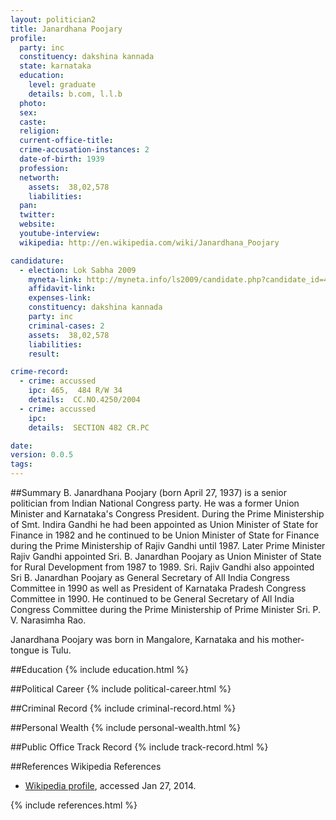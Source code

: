 ```yaml
---
layout: politician2
title: Janardhana Poojary
profile: 
  party: inc
  constituency: dakshina kannada
  state: karnataka
  education: 
    level: graduate
    details: b.com, l.l.b
  photo: 
  sex: 
  caste: 
  religion: 
  current-office-title: 
  crime-accusation-instances: 2
  date-of-birth: 1939
  profession: 
  networth: 
    assets:  38,02,578
    liabilities: 
  pan: 
  twitter: 
  website: 
  youtube-interview: 
  wikipedia: http://en.wikipedia.com/wiki/Janardhana_Poojary

candidature: 
  - election: Lok Sabha 2009
    myneta-link: http://myneta.info/ls2009/candidate.php?candidate_id=4607
    affidavit-link: 
    expenses-link: 
    constituency: dakshina kannada 
    party: inc
    criminal-cases: 2
    assets:  38,02,578
    liabilities: 
    result:  

crime-record: 
  - crime: accussed
    ipc: 465,  484 R/W 34
    details:  CC.NO.4250/2004   
  - crime: accussed
    ipc: 
    details:  SECTION 482 CR.PC   

date: 
version: 0.0.5
tags: 
---
```

##Summary
B. Janardhana Poojary (born April 27, 1937) is a senior politician from Indian National Congress party. He was a former Union Minister and Karnataka's Congress President. During the Prime Ministership of Smt. Indira Gandhi he had been appointed as Union Minister of State for Finance in 1982 and he continued to be Union Minister of State for Finance during the Prime Ministership of Rajiv Gandhi until 1987. Later Prime Minister Rajiv Gandhi appointed Sri. B. Janardhan Poojary as Union Minister of State for Rural Development from 1987 to 1989. Sri. Rajiv Gandhi also appointed Sri B. Janardhan Poojary as General Secretary of All India Congress Committee in 1990 as well as President of Karnataka Pradesh Congress Committee in 1990. He continued to be General Secretary of All India Congress Committee during the Prime Ministership of Prime Minister Sri. P. V. Narasimha Rao.

Janardhana Poojary was born in Mangalore, Karnataka and his mother-tongue is Tulu.


##Education
{% include education.html %}


##Political Career
{% include political-career.html %}


##Criminal Record
{% include criminal-record.html %}


##Personal Wealth
{% include personal-wealth.html %}


##Public Office Track Record
{% include track-record.html %}


##References
Wikipedia References
- [Wikipedia profile]({{page.profile.wikipedia}}), accessed Jan 27, 2014.



{% include references.html %}